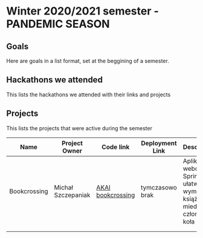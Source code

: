 # Winter 2020/2021 semester - PANDEMIC SEASON 

## Goals

Here are goals in a list format, set at the beggining of a semester.

## Hackathons we attended

This lists the hackathons we attended with their links and projects

## Projects

This lists the projects that were active during the semester

| Name | Project Owner | Code link | Deployment Link | Description |
|------|---------------|-----------|-----------------|-------------|
|Bookcrossing| Michał Szczepaniak | [AKAI bookcrossing](https://github.com/akai-org/AKAI-bookcrossing) |tymczasowo brak| Aplikacja webowa w Springu ułatwiająca wymianę książek miedzy członkami koła|
|      |               |           |                 |             |
|      |               |           |                 |             |
